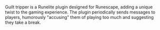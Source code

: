 Guilt tripper is a Runelite plugin designed for Runescape, adding a unique twist to the gaming experience. The plugin periodically sends messages to players, humorously "accusing" them of playing too much and suggesting they take a break.
